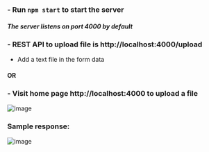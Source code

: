 ### - Run `npm start` to start the server
##### The server listens on port 4000 by default 

### - REST API to upload file is http://localhost:4000/upload
 - Add a text file in the form data
  #### OR
### - Visit home page http://localhost:4000 to upload a file

![image](https://user-images.githubusercontent.com/36034208/125746671-664bc45a-c6f6-4159-9b8e-06b9370112e8.png)

### Sample response:

![image](https://user-images.githubusercontent.com/36034208/125746851-c93d6735-c4ab-4b3c-bc79-4c50a4f55b92.png)


